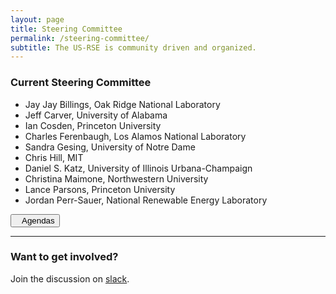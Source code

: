 ```yaml
---
layout: page
title: Steering Committee
permalink: /steering-committee/
subtitle: The US-RSE is community driven and organized.
---
```



### Current Steering Committee

* Jay Jay Billings, Oak Ridge National Laboratory
* Jeff Carver, University of Alabama
* Ian Cosden, Princeton University
* Charles Ferenbaugh, Los Alamos National Laboratory
* Sandra Gesing, University of Notre Dame
* Chris Hill, MIT
* Daniel S. Katz, University of Illinois Urbana-Champaign
* Christina Maimone, Northwestern University
* Lance Parsons, Princeton University
* Jordan Perr-Sauer, National Renewable Energy Laboratory

<a href="https://docs.google.com/document/d/124vHK6f2gb3XKuTYhzBQbCPOKvkgwW5Xnh7nBAKEKho/edit?usp=sharing" target="_blank">
<button class="btn btn-primary"><i style="margin-right:10px" class="fa fa-file-text-o"></i> Agendas</button></a>

<hr>

### Want to get involved?

Join the discussion on [slack](https://usrse.slack.com/).
